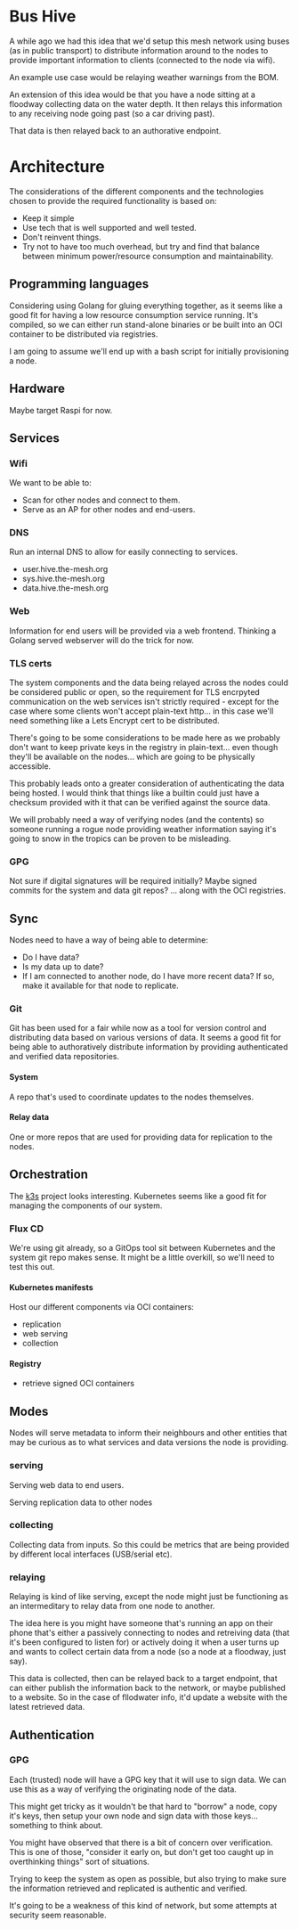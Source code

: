 # Bus Hive

A while ago we had this idea that we'd setup this mesh network using buses (as in public transport) to distribute information around to the nodes to provide important information to clients (connected to the node via wifi).

An example use case would be relaying weather warnings from the BOM.

An extension of this idea would be that you have a node sitting at a floodway collecting data on the water depth. It then relays this information to any receiving node going past (so a car driving past).

That data is then relayed back to an authorative endpoint.

# Architecture

The considerations of the different components and the technologies chosen to provide the required functionality is based on:
- Keep it simple
- Use tech that is well supported and well tested.
- Don't reinvent things.
- Try not to have too much overhead, but try and find that balance between minimum power/resource consumption and maintainability.

## Programming languages

Considering using Golang for gluing everything together, as it seems like a good fit for having a low resource consumption service running. It's compiled, so we can either run stand-alone binaries or be built into an OCI container to be distributed via registries.

I am going to assume we'll end up with a bash script for initially provisioning a node.

## Hardware

Maybe target Raspi for now.

## Services

### Wifi

We want to be able to:
- Scan for other nodes and connect to them.
- Serve as an AP for other nodes and end-users.

### DNS

Run an internal DNS to allow for easily connecting to services.

- user.hive.the-mesh.org
- sys.hive.the-mesh.org
- data.hive.the-mesh.org


### Web

Information for end users will be provided via a web frontend. Thinking a Golang served webserver will do the trick for now.

### TLS certs

The system components and the data being relayed across the nodes could be considered public or open, so the requirement for TLS encrpyted communication on the web services isn't strictly required - except for the case where some clients won't accept plain-text http... in this case we'll need something like a Lets Encrypt cert to be distributed.

 There's going to be some considerations to be made here as we probably don't want to keep private keys in the registry in plain-text... even though they'll be available on the nodes... which are going to be physically accessible.

This probably leads onto a greater consideration of authenticating the data being hosted. I would think that things like a builtin could just have a checksum provided with it that can be verified against the source data.

We will probably need a way of verifying nodes (and the contents) so someone running a rogue node providing weather information saying it's going to snow in the tropics can be proven to be misleading.

### GPG

Not sure if digital signatures will be required initially? Maybe signed commits for the system and data git repos? ... along with the OCI registries.

## Sync

Nodes need to have a way of being able to determine:
- Do I have data?
- Is my data up to date?
- If I am connected to another node, do I have more recent data? If so, make it available for that node to replicate.

### Git

Git has been used for a fair while now as a tool for version control and distributing data based on various versions of data. It seems a good fit for being able to authoratively distribute information by providing authenticated and verified data repositories.

#### System

A repo that's used to coordinate updates to the nodes themselves.

#### Relay data

One or more repos that are used for providing data for replication to the nodes.

## Orchestration

The [k3s](https://k3s.io/) project looks interesting. Kubernetes seems like a good fit for managing the components of our system.

### Flux CD

We're using git already, so a GitOps tool sit between Kubernetes and the system git repo makes sense. It might be a little overkill, so we'll need to test this out.

#### Kubernetes manifests

Host our different components via OCI containers:
- replication
- web serving
- collection

#### Registry
- retrieve signed OCI containers

## Modes

Nodes will serve metadata to inform their neighbours and other entities that may be curious as to what services and data versions the node is providing.

### serving

Serving web data to end users.

Serving replication data to other nodes

### collecting

Collecting data from inputs. So this could be metrics that are being provided by different local interfaces (USB/serial etc).

### relaying

Relaying is kind of like serving, except the node might just be functioning as an intermeditary to relay data from one node to another.

The idea here is you might have someone that's running an app on their phone that's either a passively connecting to nodes and retreiving data (that it's been configured to listen for) or actively doing it when a user turns up and wants to collect certain data from a node (so a node at a floodway, just say).

This data is collected, then can be relayed back to a target endpoint, that can either publish the information back to the network, or maybe published to a website. So in the case of fllodwater info, it'd update a website with the latest retrieved data.

## Authentication

### GPG

Each (trusted) node will have a GPG key that it will use to sign data. We can use this as a way of verifying the originating node of the data. 

This might get tricky as it wouldn't be that hard to "borrow" a node, copy it's keys, then setup your own node and sign data with those keys... something to think about.

You might have observed that there is a bit of concern over verification. This is one of those, "consider it early on, but don't get too caught up in overthinking things" sort of situations.

Trying to keep the system as open as possible, but also trying to make sure the information retrieved and replicated is authentic and verified.

It's going to be a weakness of this kind of network, but some attempts at security seem reasonable.
